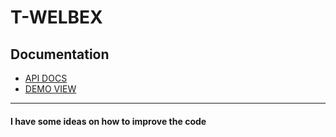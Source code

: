 # T-WELBEX

## Documentation 

* [API DOCS](https://documenter.getpostman.com/view/13759288/2s93ebUXEG)
* [DEMO VIEW](link-not-ready)

--- 
#### I have some ideas on how to improve the code